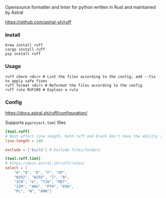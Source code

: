 Opensource formatter and linter for python written in Rust and maintained by Astral 

https://github.com/astral-sh/ruff

### Install
```shell
brew install ruff
cargo install ruff
pip install ruff
```

### Usage 
```shell
ruff check <dir> # Lint the files according to the config, add --fix to apply safe fixes
ruff format <dir> # Reformat the files according to the config
ruff rule RUF200 # Explain a rule
```

### Config
https://docs.astral.sh/ruff/configuration/

Supports `pyproject.toml` files
```toml
[tool.ruff]
# Best effort line length, both ruff and black don't have the ability to break up long strings yet
line-length = 140 

exclude = ['build'] # Exclude files/folders

[tool.ruff.lint]
# https://docs.astral.sh/ruff/rules/
select = [
    "A","B", "E", "F", "UP",
    "W292", "W293", "I", "N",
    "ICN", "G", "T20", "RET",
    "SIM", "ARG", "PTH", "ERA",
    "PL", "W", "ANN"]
```